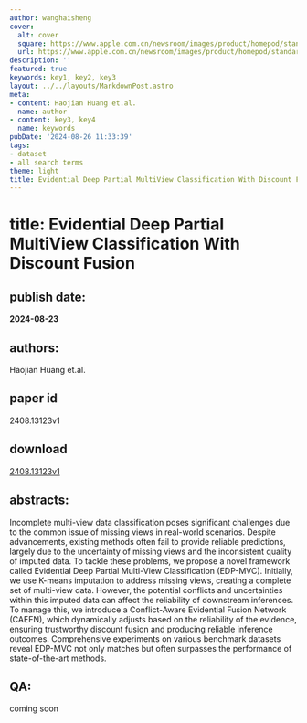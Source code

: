 ```yaml
---
author: wanghaisheng
cover:
  alt: cover
  square: https://www.apple.com.cn/newsroom/images/product/homepod/standard/Apple-HomePod-hero-230118_big.jpg.large_2x.jpg
  url: https://www.apple.com.cn/newsroom/images/product/homepod/standard/Apple-HomePod-hero-230118_big.jpg.large_2x.jpg
description: ''
featured: true
keywords: key1, key2, key3
layout: ../../layouts/MarkdownPost.astro
meta:
- content: Haojian Huang et.al.
  name: author
- content: key3, key4
  name: keywords
pubDate: '2024-08-26 11:33:39'
tags:
- dataset
- all search terms
theme: light
title: Evidential Deep Partial MultiView Classification With Discount Fusion
---
```


# title: Evidential Deep Partial MultiView Classification With Discount Fusion 
## publish date: 
**2024-08-23** 
## authors: 
  Haojian Huang et.al. 
## paper id
2408.13123v1
## download
[2408.13123v1](http://arxiv.org/abs/2408.13123v1)
## abstracts:
Incomplete multi-view data classification poses significant challenges due to the common issue of missing views in real-world scenarios. Despite advancements, existing methods often fail to provide reliable predictions, largely due to the uncertainty of missing views and the inconsistent quality of imputed data. To tackle these problems, we propose a novel framework called Evidential Deep Partial Multi-View Classification (EDP-MVC). Initially, we use K-means imputation to address missing views, creating a complete set of multi-view data. However, the potential conflicts and uncertainties within this imputed data can affect the reliability of downstream inferences. To manage this, we introduce a Conflict-Aware Evidential Fusion Network (CAEFN), which dynamically adjusts based on the reliability of the evidence, ensuring trustworthy discount fusion and producing reliable inference outcomes. Comprehensive experiments on various benchmark datasets reveal EDP-MVC not only matches but often surpasses the performance of state-of-the-art methods.
## QA:
coming soon
